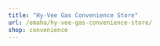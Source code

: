 ```yaml
---
title: "Hy-Vee Gas Convenience Store"
url: /omaha/hy-vee-gas-convenience-store/
shop: convenience
---
```

